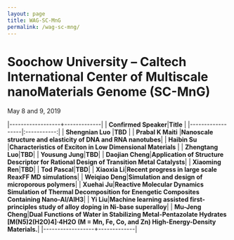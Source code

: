 ```yaml
---
layout: page
title: WAG-SC-MnG
permalink: /wag-sc-mng/
---
```


# Soochow University – Caltech International Center of Multiscale nanoMaterials Genome (SC-MnG)
May 8 and 9, 2019

<style>
.tablelines table, .tablelines td, .tablelines th {
        border: 1px solid black;
        }
</style>


|------------------+-------------|
| **Confirmed Speaker**|**Title**        | 
|------------------|:-----------:|
| **Shengnian Luo**    |**TBD**          |
| **Prabal K Maiti**   |**Nanoscale structure and elasticity of DNA and RNA nanotubes**|
| **Haibin Su**        |**Characteristics of Exciton in Low Dimensional Materials** |
| **Zhengtang Luo**|**TBD**|
| **Yousung Jung**|**TBD**|
| **Daojian Cheng**|**Application of Structure Descriptor for Rational Design of Transition Metal Catalysts**|
| **Xiaoming Ren**|**TBD**|
| **Tod Pascal**|**TBD**|
| **Xiaoxia Li**|**Recent progress in large scale ReaxFF MD simulations**|
| **Weiqiao Deng**|**Simulation and design of microporous polymers**|
| **Xuehai Ju**|**Reactive Molecular Dynamics Simulation of Thermal Decomposition for Enengetic Composites Containing Nano-Al/AlH3**|
| **Yi Liu**|**Machine learning assisted first-principles study of alloy doping in Ni-base superalloy**|
| **Mu-Jeng Cheng**|**Dual Functions of Water in Stabilizing Metal-Pentazolate Hydrates [M(N5)2(H2O)4]·4H2O (M = Mn, Fe, Co, and Zn) High-Energy-Density Materials.**|
|------------------+-------------|
